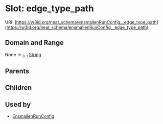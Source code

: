 
# Slot: edge_type_path




URI: [https://w3id.org/neat_schema/ensmallenRunConfig__edge_type_path](https://w3id.org/neat_schema/ensmallenRunConfig__edge_type_path)


## Domain and Range

None &#8594;  <sub>0..1</sub> [String](types/String.md)

## Parents


## Children


## Used by

 * [EnsmallenRunConfig](EnsmallenRunConfig.md)
